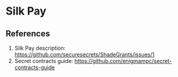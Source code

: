 # Silk Pay

## References
1. Silk Pay description: https://github.com/securesecrets/ShadeGrants/issues/1
2. Secret contracts guide: https://github.com/enigmampc/secret-contracts-guide
